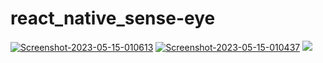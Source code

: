 # react_native_sense-eye
<a href="https://ibb.co/vdgFBLy"><img src="https://i.ibb.co/qgXSnmq/Screenshot-2023-05-15-010613.png" alt="Screenshot-2023-05-15-010613" border="0"></a>
<a href="https://ibb.co/68mZ0SZ"><img src="https://i.ibb.co/5k69h39/Screenshot-2023-05-15-010437.png" alt="Screenshot-2023-05-15-010437" border="0"></a>
<img src="[https://gifyu.com/image/SnUa](https://s11.gifyu.com/images/Sense-Eye.gif)t">
